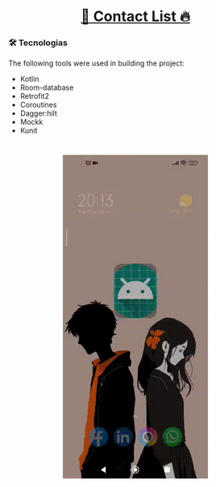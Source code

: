 <h1 align="center">
    <a href="https://kotlinlang.org/docs/android-overview.html"> 📲 Contact List 🔥 </a>  
</h1>

### 🛠 Tecnologias
The following tools were used in building the project:

- Kotlin
- Room-database
- Retrofit2
- Coroutines
- Dagger:hilt
- Mockk
- Kunit

<h1 align="center">
  <img alt="contactList" title="#contactList" src="https://github.com/Ana204/contact_list/blob/main/app/src/main/java/com/contact/list/android/raw/list_contact.gif" />
</h1>
